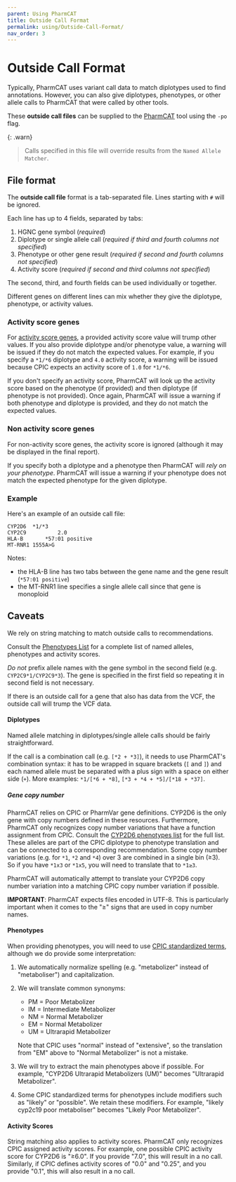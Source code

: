 ```yaml
---
parent: Using PharmCAT
title: Outside Call Format
permalink: using/Outside-Call-Format/
nav_order: 3
---
```

# Outside Call Format

Typically, PharmCAT uses variant call data to match diplotypes used to find annotations. However, you can also give
diplotypes, phenotypes, or other allele calls to PharmCAT that were called by other tools.

These **outside call files** can be supplied to the [PharmCAT](/using/Running-PharmCAT#outside-calls) tool using the
`-po` flag.

{: .warn}
> Calls specified in this file will override results from the `Named Allele Matcher`.


## File format

The **outside call file** format is a tab-separated file. Lines starting with `#` will be ignored.

Each line has up to 4 fields, separated by tabs:

1. HGNC gene symbol (_required_)
2. Diplotype or single allele call (_required if third and fourth columns not specified_)
3. Phenotype or other gene result (_required if second and fourth columns not specified_)
4. Activity score (_required if second and third columns not specified_)

The second, third, and fourth fields can be used individually or together.

Different genes on different lines can mix whether they give the diplotype, phenotype, or activity values.


### Activity score genes

For [activity score genes](/methods/Matching-Recommendations/#method-2-activity-score-lookup), a provided activity score
value will trump other values.  If you also provide diplotype and/or phenotype value, a warning will be issued if they
do not match the expected values.  For example, if you specify a `*1/*6` diplotype and `4.0` activity score, a warning
will be issued because CPIC expects an activity score of `1.0` for `*1/*6`.

If you don't specify an activity score, PharmCAT will look up the activity score based on the phenotype (if provided)
and then diplotype (if phenotype is not provided).  Once again, PharmCAT will issue a warning if both phenotype and 
diplotype is provided, and they do not match the expected values. 

### Non activity score genes

For non-activity score genes, the activity score is ignored (although it may be displayed in the final report).

If you specify both a diplotype and a phenotype then PharmCAT will _rely on your phenotype_. PharmCAT will issue a
warning if your phenotype does not match the expected phenotype for the given diplotype.


### Example

Here's an example of an outside call file:

```text
CYP2D6	*1/*3
CYP2C9			2.0
HLA-B		*57:01 positive
MT-RNR1	1555A>G
```

Notes:
* the HLA-B line has two tabs between the gene name and the gene result (`*57:01 positive`)
* the MT-RNR1 line specifies a single allele call since that gene is monoploid


## Caveats

We rely on string matching to match outside calls to recommendations.

Consult the [Phenotypes List](/Phenotypes-List) for a complete list of named alleles, phenotypes and activity scores.

_Do not_ prefix allele names with the gene symbol in the second field (e.g. `CYP2C9*1/CYP2C9*3`). The gene is specified in
the first field so repeating it in second field is not necessary.

If there is an outside call for a gene that also has data from the VCF, the outside call will trump the VCF data.


#### Diplotypes

Named allele matching in diplotypes/single allele calls should be fairly straightforward.

If the call is a combination call (e.g. `[*2 + *3]`), it needs to use PharmCAT's combination syntax: it has to be 
wrapped in square brackets (`[` and `]`) and each named allele must be separated with a plus sign with a space on either
side (` + `).  More examples: `*1/[*6 + *8]`, `[*3 + *4 + *5]/[*18 + *37]`.


##### Gene copy number

PharmCAT relies on CPIC or PharmVar gene definitions.  CYP2D6 is the only gene with copy numbers defined in these resources.  Furthermore, PharmCAT only recognizes copy number variations that have a function assignment from CPIC.  Consult the [CYP2D6 phenotypes list](/Phenotypes-List#cyp2d6) for the full list. These alleles are part of the CPIC diplotype to phenotype translation and can be connected to a corresponding recommendation.  Some copy number variations (e.g. for `*1`, `*2` and `*4`) over 3 are combined in a single bin (≥3).  So if you have `*1x3` or `*1x5`, you will need to translate that to `*1≥3`.

PharmCAT will automatically attempt to translate your CYP2D6 copy number variation into a matching CPIC copy number variation if possible.

**IMPORTANT**: PharmCAT expects files encoded in UTF-8.  This is particularly important when it comes to the "≥" signs that are used in copy number names.

#### Phenotypes

When providing phenotypes, you will need to use
[CPIC standardized terms](https://cpicpgx.org/resources/term-standardization/), although we do provide some
interpretation:

1. We automatically normalize spelling (e.g. "metabolizer" instead of "metaboliser") and capitalization.
2. We will translate common synonyms:
    * PM = Poor Metabolizer
    * IM = Intermediate Metabolizer
    * NM = Normal Metabolizer
    * EM = Normal Metabolizer
    * UM = Ultrarapid Metabolizer

   Note that CPIC uses "normal" instead of "extensive", so the translation from "EM" above to "Normal Metabolizer" is not a mistake. 
3. We will try to extract the main phenotypes above if possible.  For example, "CYP2D6 Ultrarapid Metabolizers (UM)" becomes "Ultrarapid Metabolizer".
4. Some CPIC standardized terms for phenotypes include modifiers such as "likely" or "possible".  We retain these modifiers.  For example, "likely cyp2c19 poor metaboliser" becomes "Likely Poor Metabolizer".

#### Activity Scores

String matching also applies to activity scores.  PharmCAT only recognizes CPIC assigned
activity scores.  For example, one possible CPIC activity score for CYP2D6 is "≥6.0".  If you provide "7.0", this will result in a no call.  Similarly, if CPIC defines activity scores of "0.0" and "0.25", and you provide "0.1", this will also result in a no call. 
